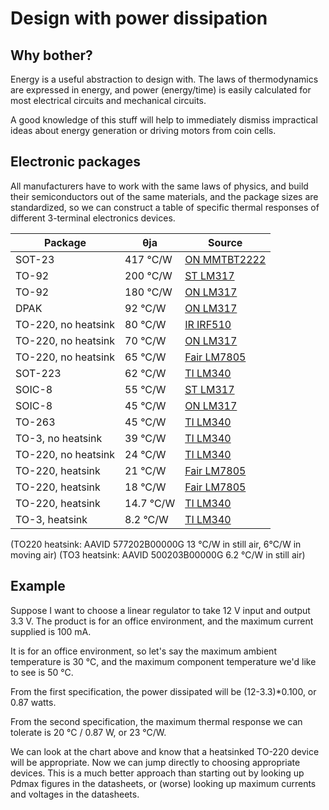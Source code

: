 # Design with power dissipation

## Why bother?

Energy is a useful abstraction to design with. The laws of
thermodynamics are expressed in energy, and power (energy/time) is
easily calculated for most electrical circuits and mechanical circuits.

A good knowledge of this stuff will help to immediately dismiss
impractical ideas about energy generation or driving motors from coin
cells.

## Electronic packages

All manufacturers have to work with the same laws of physics, and build their semiconductors out of the same materials, and the package sizes are standardized, so we can construct a table of specific thermal responses of different 3-terminal electronics devices.

| Package | θja | Source |
|---------|-----|--------|
| SOT-23 | 417 °C/W | [ON MMTBT2222](https://www.onsemi.com/pub/Collateral/MMBT2222LT1-D.PDF) |
| TO-92 | 200 °C/W  | [ST LM317](http://www.st.com/content/ccc/resource/technical/document/datasheet/ee/4d/b2/bd/25/fe/44/2c/CD00000469.pdf/files/CD00000469.pdf/jcr:content/translations/en.CD00000469.pdf)
| TO-92 | 180 °C/W  | [ON LM317](http://www.onsemi.com/pub/Collateral/LM317L-D.PDF) |
| DPAK | 92 °C/W | [ON LM317](http://www.onsemi.com/pub/Collateral/LM317M-D.PDF) |
| TO-220, no heatsink | 80 °C/W  | [IR IRF510](http://www.qsl.net/n4xy/PDFs/Semiconductor_Data_Sheets/irf-510.pdf) |
| TO-220, no heatsink | 70 °C/W  | [ON LM317](http://www.onsemi.com/pub/Collateral/LM317M-D.PDF) |
| TO-220, no heatsink | 65 °C/W | [Fair LM7805](https://www.fairchildsemi.com/datasheets/LM/LM7805.pdf) |
| SOT-223 | 62 °C/W  | [TI LM340](http://www.ti.com/lit/ds/symlink/lm340.pdf) |
| SOIC-8 | 55 °C/W  | [ST LM317](http://www.st.com/content/ccc/resource/technical/document/datasheet/ee/4d/b2/bd/25/fe/44/2c/CD00000469.pdf/files/CD00000469.pdf/jcr:content/translations/en.CD00000469.pdf) |
| SOIC-8 | 45 °C/W  | [ON LM317](http://www.onsemi.com/pub/Collateral/LM317L-D.PDF) |
| TO-263 | 45 °C/W  | [TI LM340](http://www.ti.com/lit/ds/symlink/lm340.pdf) |
| TO-3, no heatsink | 39 °C/W  | [TI LM340](http://www.ti.com/lit/ds/symlink/lm340.pdf) |
| TO-220, no heatsink | 24 °C/W  | [TI LM340](http://www.ti.com/lit/ds/symlink/lm340.pdf) |
| TO-220, heatsink | 21 °C/W | [Fair LM7805](https://www.fairchildsemi.com/datasheets/LM/LM7805.pdf) |
| TO-220, heatsink | 18 °C/W | [Fair LM7805](https://www.fairchildsemi.com/datasheets/LM/LM7805.pdf) |
| TO-220, heatsink | 14.7 °C/W  | [TI LM340](http://www.ti.com/lit/ds/symlink/lm340.pdf) |
| TO-3, heatsink | 8.2 °C/W  | [TI LM340](http://www.ti.com/lit/ds/symlink/lm340.pdf) |

(TO220 heatsink: AAVID 577202B00000G 13 °C/W in still air, 6°C/W in moving air)
(TO3 heatsink: AAVID 500203B00000G 6.2 °C/W in still air)

## Example

Suppose I want to choose a linear regulator to take 12 V input and output 3.3 V. The product is for an office environment, and the maximum current supplied is 100 mA.

It is for an office environment, so let's say the maximum ambient temperature is 30 °C, and the maximum component temperature we'd like to see is 50 °C.

From the first specification, the power dissipated will be (12-3.3)*0.100, or 0.87 watts.

From the second specification, the maximum thermal response we can tolerate is 20 °C / 0.87 W, or 23 °C/W.

We can look at the chart above and know that a heatsinked TO-220 device will be appropriate. Now we can jump directly to choosing appropriate devices.  This is a much better approach than starting out by looking up Pdmax figures in the datasheets, or (worse) looking up maximum currents and voltages in the datasheets.
